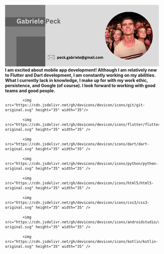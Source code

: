 ![Banner](peck_gabriele.png)
**I am excited about mobile app development! Although I am relatively new to Flutter and Dart development, I am constantly working on my abilities. What I currently lack in knowledge, I make up for with my work ethic, persistence, and Google (of course). I look forward to working with good teams and good people.**

<p>
  
            <img src="https://cdn.jsdelivr.net/gh/devicons/devicon/icons/git/git-original.svg" height="35" width="35"/>
          
            <img src="https://cdn.jsdelivr.net/gh/devicons/devicon/icons/flutter/flutter-original.svg" height="35" width="35" />
          
            <img src="https://cdn.jsdelivr.net/gh/devicons/devicon/icons/dart/dart-original.svg" height="35" width="35" />
          
            <img src="https://cdn.jsdelivr.net/gh/devicons/devicon/icons/python/python-original.svg" height="35" width="35" />
          
            <img src="https://cdn.jsdelivr.net/gh/devicons/devicon/icons/html5/html5-original.svg" height="35" width="35" />
          
            <img src="https://cdn.jsdelivr.net/gh/devicons/devicon/icons/css3/css3-original.svg" height="35" width="35" />
          
            <img src="https://cdn.jsdelivr.net/gh/devicons/devicon/icons/androidstudio/androidstudio-original.svg" height="35" width="35" />
          
            <img src="https://cdn.jsdelivr.net/gh/devicons/devicon/icons/kotlin/kotlin-original.svg" height="35" width="35" />
          
</p>
